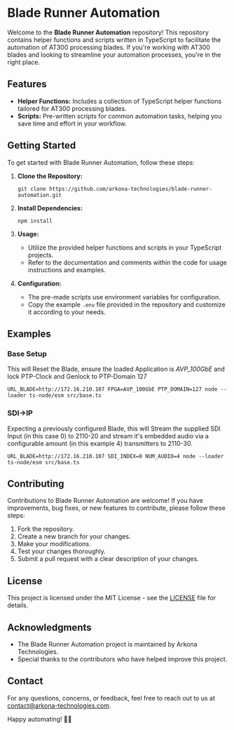 # Blade Runner Automation

Welcome to the **Blade Runner Automation** repository! This repository contains helper functions and scripts written in TypeScript to facilitate the automation of AT300 processing blades. If you're working with AT300 blades and looking to streamline your automation processes, you're in the right place.

## Features

- **Helper Functions:** Includes a collection of TypeScript helper functions tailored for AT300 processing blades.
- **Scripts:** Pre-written scripts for common automation tasks, helping you save time and effort in your workflow.

## Getting Started

To get started with Blade Runner Automation, follow these steps:

1. **Clone the Repository:**

   ```
   git clone https://github.com/arkona-technologies/blade-runner-automation.git
   ```

2. **Install Dependencies:**

   ```
   npm install
   ```

3. **Usage:**

   - Utilize the provided helper functions and scripts in your TypeScript projects.
   - Refer to the documentation and comments within the code for usage instructions and examples.

4. **Configuration:**
   - The pre-made scripts use environment variables for configuration.
   - Copy the example `.env` file provided in the repository and customize it according to your needs.

## Examples

### Base Setup

This will Reset the Blade, ensure the loaded Application is _AVP_100GbE_ and lock PTP-Clock
and Genlock to PTP-Domain 127

```
URL_BLADE=http://172.16.210.107 FPGA=AVP_100GbE PTP_DOMAIN=127 node --loader ts-node/esm src/base.ts
```

### SDI->IP

Expecting a previously configured Blade, this will Stream the supplied SDI Input (in this case 0)
to 2110-20 and stream it's embedded audio via a configurable
amount (in this example 4) transmitters to 2110-30.

```
URL_BLADE=http://172.16.210.107 SDI_INDEX=0 NUM_AUDIO=4 node --loader ts-node/esm src/base.ts
```

## Contributing

Contributions to Blade Runner Automation are welcome! If you have improvements, bug fixes, or new features to contribute, please follow these steps:

1. Fork the repository.
2. Create a new branch for your changes.
3. Make your modifications.
4. Test your changes thoroughly.
5. Submit a pull request with a clear description of your changes.

## License

This project is licensed under the MIT License - see the [LICENSE](LICENSE) file for details.

## Acknowledgments

- The Blade Runner Automation project is maintained by Arkona Technologies.
- Special thanks to the contributors who have helped improve this project.

## Contact

For any questions, concerns, or feedback, feel free to reach out to us at [contact@arkona-technologies.com](mailto:contact@arkona-technologies.com).

Happy automating! 🤖🚀
